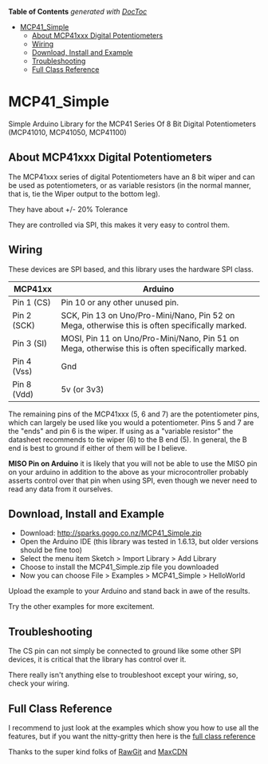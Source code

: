 <!-- START doctoc generated TOC please keep comment here to allow auto update -->
<!-- DON'T EDIT THIS SECTION, INSTEAD RE-RUN doctoc TO UPDATE -->
**Table of Contents**  *generated with [DocToc](https://github.com/thlorenz/doctoc)*

- [MCP41_Simple](#mcp41_simple)
  - [About MCP41xxx Digital Potentiometers](#about-mcp41xxx-digital-potentiometers)
  - [Wiring](#wiring)
  - [Download, Install and Example](#download-install-and-example)
  - [Troubleshooting](#troubleshooting)
  - [Full Class Reference](#full-class-reference)

<!-- END doctoc generated TOC please keep comment here to allow auto update -->

# MCP41_Simple
Simple Arduino Library for the MCP41 Series Of 8 Bit Digital Potentiometers (MCP41010, MCP41050, MCP41100)

## About MCP41xxx Digital Potentiometers

The MCP41xxx series of digital Potentiometers have an 8 bit wiper and can be used as potentiometers, or as variable resistors (in the normal manner, that is, tie the Wiper output to the bottom leg).

They have about +/- 20% Tolerance

They are controlled via SPI, this makes it very easy to control them.

## Wiring 

These devices are SPI based, and this library uses the hardware SPI class.

MCP41xx  | Arduino
-------- | ------- 
 Pin 1 (CS)  | Pin 10 or any other unused pin.
 Pin 2 (SCK) | SCK, Pin 13 on Uno/Pro-Mini/Nano, Pin 52 on Mega, otherwise this is often specifically marked.
 Pin 3 (SI)  | MOSI, Pin 11 on Uno/Pro-Mini/Nano, Pin 51 on Mega, otherwise this is often specifically marked.
 Pin 4 (Vss) | Gnd
 Pin 8 (Vdd) | 5v (or 3v3)
 
The remaining pins of the MCP41xxx (5, 6 and 7) are the potentiometer pins, which can largely be used like you would a potentiometer.  Pins 5 and 7 are the "ends" and pin 6 is the wiper.  If using as a "variable resistor" the datasheet recommends to tie wiper (6) to the B end (5).  In general, the B end is best to ground if either of them will be I believe.

**MISO Pin on Arduino** it is likely that you will not be able to use the MISO pin on your arduino in addition to the above as your microcontroller probably asserts control over that pin when using SPI, even though we never need to read any data from it ourselves.

## Download, Install and Example

* Download: http://sparks.gogo.co.nz/MCP41_Simple.zip
* Open the Arduino IDE (this library was tested in 1.6.13, but older versions should be fine too)
* Select the menu item Sketch > Import Library > Add Library
* Choose to install the MCP41_Simple.zip file you downloaded
* Now you can choose File > Examples > MCP41_Simple > HelloWorld

Upload the example to your Arduino and stand back in awe of the results. 

Try the other examples for more excitement.

## Troubleshooting

The CS pin can not simply be connected to ground like some other SPI devices, it is critical that the library has control over it.

There really isn't anything else to troubleshoot except your wiring, so, check your wiring.

## Full Class Reference

I recommend to just look at the examples which show you how to use all the features, but if you want the nitty-gritty then here is the [full class reference](https://rawgit.com/sleemanj/MCP41_Simple/dbacf9a/docs/html/class_m_c_p41___simple.html)

Thanks to the super kind folks of [RawGit](https://rawgit.com/) and [MaxCDN](http://www.maxcdn.com/)


